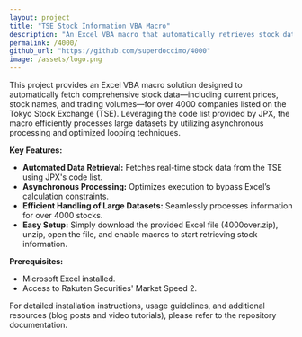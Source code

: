 ```yaml
---
layout: project
title: "TSE Stock Information VBA Macro"
description: "An Excel VBA macro that automatically retrieves stock data for over 4000 companies listed on the Tokyo Stock Exchange, featuring asynchronous processing and optimized large-scale data handling."
permalink: /4000/
github_url: "https://github.com/superdoccimo/4000"
image: /assets/logo.png
---
```


This project provides an Excel VBA macro solution designed to automatically fetch comprehensive stock data—including current prices, stock names, and trading volumes—for over 4000 companies listed on the Tokyo Stock Exchange (TSE). Leveraging the code list provided by JPX, the macro efficiently processes large datasets by utilizing asynchronous processing and optimized looping techniques.

**Key Features:**

- **Automated Data Retrieval:** Fetches real-time stock data from the TSE using JPX's code list.
- **Asynchronous Processing:** Optimizes execution to bypass Excel’s calculation constraints.
- **Efficient Handling of Large Datasets:** Seamlessly processes information for over 4000 stocks.
- **Easy Setup:** Simply download the provided Excel file (4000over.zip), unzip, open the file, and enable macros to start retrieving stock information.

**Prerequisites:**

- Microsoft Excel installed.
- Access to Rakuten Securities' Market Speed 2.

For detailed installation instructions, usage guidelines, and additional resources (blog posts and video tutorials), please refer to the repository documentation.
